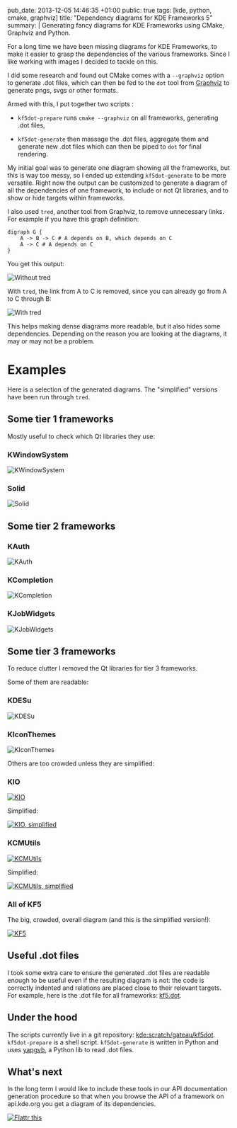 pub_date: 2013-12-05 14:46:35 +01:00
public: true
tags: [kde, python, cmake, graphviz]
title: "Dependency diagrams for KDE Frameworks 5"
summary: |
    Generating fancy diagrams for KDE Frameworks using CMake, Graphviz and Python.

For a long time we have been missing diagrams for KDE Frameworks, to make it easier to grasp the dependencies of the various frameworks. Since I like working with images I decided to tackle on this.

I did some research and found out CMake comes with a `--graphviz` option to generate .dot files, which can then be fed to the `dot` tool from [Graphviz][] to generate pngs, svgs or other formats.

Armed with this, I put together two scripts :

- `kf5dot-prepare` runs `cmake --graphviz` on all frameworks, generating .dot files,

- `kf5dot-generate` then massage the .dot files, aggregate them and generate new .dot files which can then be piped to `dot` for final rendering.

My initial goal was to generate one diagram showing all the frameworks, but this is way too messy, so I ended up extending `kf5dot-generate` to be more versatile. Right now the output can be customized to generate a diagram of all the dependencies of one framework, to include or not Qt libraries, and to show or hide targets within frameworks.

I also used `tred`, another tool from Graphviz, to remove unnecessary links. For example if you have this graph definition:

	digraph G {
		A -> B -> C # A depends on B, which depends on C
		A -> C # A depends on C
	}

You get this output:

![Without tred](tred-off.png)

With `tred`, the link from A to C is removed, since you can already go from A to C through B:

![With tred](tred-on.png)

This helps making dense diagrams more readable, but it also hides some dependencies. Depending on the reason you are looking at the diagrams, it may or may not be a problem.

# Examples

Here is a selection of the generated diagrams. The "simplified" versions have been run through `tred`.

## Some tier 1 frameworks

Mostly useful to check which Qt libraries they use:

### KWindowSystem

![KWindowSystem](tier1-kwindowsystem.png)

### Solid

![Solid](tier1-solid.png)

## Some tier 2 frameworks

### KAuth

![KAuth](tier2-kauth.png)

### KCompletion

![KCompletion](tier2-kcompletion.png)

### KJobWidgets

![KJobWidgets](tier2-kjobwidgets.png)

## Some tier 3 frameworks

To reduce clutter I removed the Qt libraries for tier 3 frameworks.

Some of them are readable:

### KDESu

![KDESu](tier3-kdesu.png)

### KIconThemes

![KIconThemes](tier3-kiconthemes.png)

Others are too crowded unless they are simplified:

### KIO

[![KIO](thumb-tier3-kio.png)](tier3-kio.png)

Simplified:

[![KIO, simplified](thumb-tier3-kio-simplified.png)](tier3-kio-simplified.png)

### KCMUtils

[![KCMUtils](thumb-tier3-kcmutils.png)](tier3-kcmutils.png)

Simplified:

[![KCMUtils, simplified](thumb-tier3-kcmutils-simplified.png)](tier3-kcmutils-simplified.png)

### All of KF5

The big, crowded, overall diagram (and this is the simplified version!):

[![KF5](thumb-kf5.png)](kf5.png)

## Useful .dot files

I took some extra care to ensure the generated .dot files are readable enough to be useful even if the resulting diagram is not: the code is correctly indented and relations are placed close to their relevant targets. For example, here is the .dot file for all frameworks: [kf5.dot](kf5.dot).

## Under the hood

The scripts currently live in a git repository: [kde:scratch/gateau/kf5dot][src]. `kf5dot-prepare` is a shell script. `kf5dot-generate` is written in Python and uses [yapgvb][], a Python lib to read .dot files.

[yapgvb]: https://code.google.com/p/yapgvb/

## What's next

In the long term I would like to include these tools in our API documentation generation procedure so that when you browse the API of a framework on api.kde.org you get a diagram of its dependencies.

[Graphviz]: http://graphviz.org

[src]: http://quickgit.kde.org/?p=scratch%2Fgateau%2Fkf5dot.git&a=tree

<a href="https://flattr.com/submit/auto?user_id=agateau&url=http%3A%2F%2Fagateau.com%2F2013%2F12%2F05%2Fkf5-diagrams%2F" target="_blank"><img src="//api.flattr.com/button/flattr-badge-large.png" alt="Flattr this" title="Flattr this" border="0"></a>

